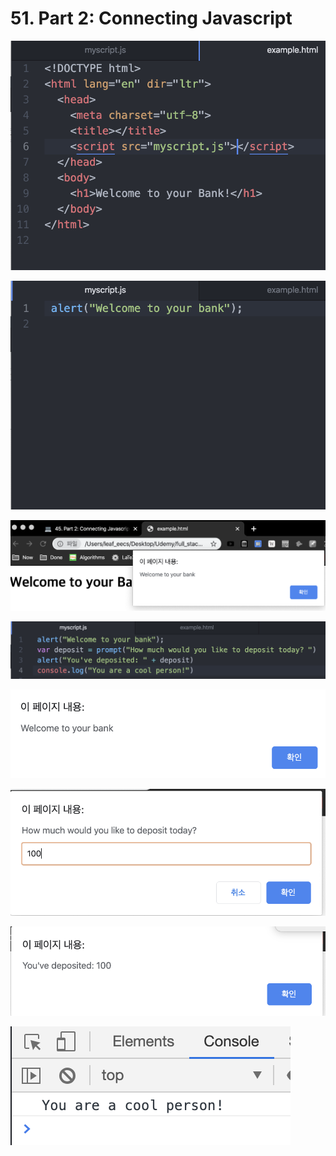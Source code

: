 # 51. Part 2: Connecting Javascript

![](.gitbook/assets/2020-01-02-1.57.45.png)

![](.gitbook/assets/2020-01-02-1.58.34.png)

![](.gitbook/assets/2020-01-02-1.58.43.png)







![](.gitbook/assets/2020-01-02-2.02.00.png)

![](.gitbook/assets/2020-01-02-2.02.11.png)

![](.gitbook/assets/2020-01-02-2.02.25.png)

![](.gitbook/assets/2020-01-02-2.02.41.png)

![](.gitbook/assets/2020-01-02-2.03.12.png)



